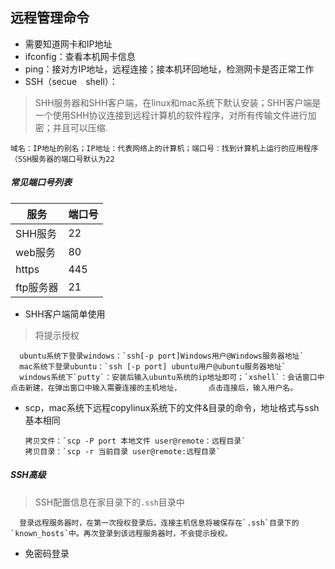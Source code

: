 ## 远程管理命令
+ 需要知道网卡和IP地址
+ ifconfig：查看本机网卡信息
+ ping：接对方IP地址，远程连接；接本机环回地址，检测网卡是否正常工作
+ SSH（secue　shell）：
> SHH服务器和SHH客户端，在linux和mac系统下默认安装；SHH客户端是一个使用SHH协议连接到远程计算机的软件程序，对所有传输文件进行加密；并且可以压缩.

`域名：IP地址的别名；IP地址：代表网络上的计算机；端口号：找到计算机上运行的应用程序（SSH服务器的端口号默认为22`


##### 常见端口号列表
|服务|端口号|
|-|-|
|SHH服务|22|
|web服务|80|
|https|445|
|ftp服务器|21|

+ SHH客户端简单使用<br>
> 将提示授权

      ubuntu系统下登录windows：`ssh[-p port]Windows用户@Windows服务器地址`
      mac系统下登录ubuntu：`ssh [-p port] ubuntu用户@ubuntu服务器地址`
      windows系统下`putty`：安装后输入ubuntu系统的ip地址即可；`xshell`：会话窗口中点击新建，在弹出窗口中输入需要连接的主机地址，		点击连接后，输入用户名。

+ scp，mac系统下远程copylinux系统下的文件&目录的命令，地址格式与ssh基本相同<br>

      拷贝文件：`scp -P port 本地文件 user@remote：远程目录`
      拷贝目录：`scp -r 当前目录 user@remote:远程目录`
  
##### SSH高级

> SSH配置信息在家目录下的`.ssh`目录中

      登录远程服务器时，在第一次授权登录后，连接主机信息将被保存在`.ssh`目录下的`known_hosts`中。再次登录到该远程服务器时，不会提示授权。
        
+ 免密码登录








